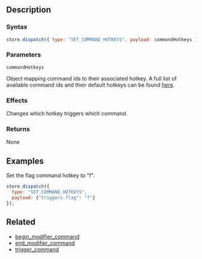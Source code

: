 ## Description

### Syntax

```javascript
store.dispatch({ type: "SET_COMMAND_HOTKEYS", payload: commandHotkeys });
```

### Parameters

`commandHotkeys`

Object mapping command ids to their associated hotkey. A full list of available command ids and their default hotkeys can be found [here](../External/commands.json).

### Effects

Changes which hotkey triggers which command.

### Returns

None

## Examples

Set the flag command hotkey to "f".

```javascript
store.dispatch({
  type: "SET_COMMAND_HOTKEYS",
  payload: {"triggers.flag": "f"}
});
```

## Related

- [begin_modifier_command](./begin_modifier_command.md)
- [end_modifier_command](./end_modifier_command.md)
- [trigger_command](./trigger_command.md)